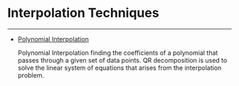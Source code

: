 # Interpolation Techniques
---

* [Polynomial Interpolation](https://en.wikipedia.org/wiki/Polynomial_interpolation)

   Polynomial Interpolation finding the coefficients of a polynomial that passes through a given set of data points. QR decomposition is used to solve the linear system of equations that arises from the interpolation problem.

   